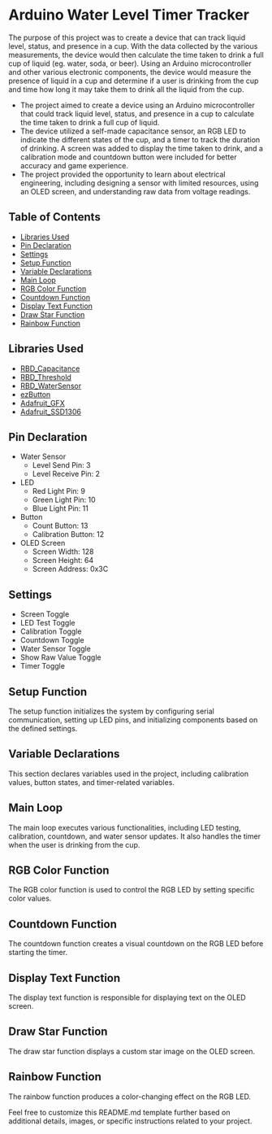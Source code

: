 <!-- ABOUT THE PROJECT -->
#   Arduino Water Level Timer Tracker

The purpose of this project was to create a device that can track liquid level, status, and presence in a cup. With the data collected by the various measurements, the device would then calculate the time taken to drink a full cup of liquid (eg. water, soda, or beer). Using an Arduino microcontroller and other various electronic components, the device would measure the presence of liquid in a cup and determine if a user is drinking from the cup and time how long it may take them to drink all the liquid from the cup.

* The project aimed to create a device using an Arduino microcontroller that could track liquid level, status, and presence in a cup to calculate the time taken to drink a full cup of liquid. 
* The device utilized a self-made capacitance sensor, an RGB LED to indicate the different states of the cup, and a timer to track the duration of drinking. A screen was added to display the time taken to drink, and a calibration mode and countdown button were included for better accuracy and game experience. 
* The project provided the opportunity to learn about electrical engineering, including designing a sensor with limited resources, using an OLED screen, and understanding raw data from voltage readings.

## Table of Contents
- [Libraries Used](#libraries-used)
- [Pin Declaration](#pin-declaration)
- [Settings](#settings)
- [Setup Function](#setup-function)
- [Variable Declarations](#variable-declarations)
- [Main Loop](#main-loop)
- [RGB Color Function](#rgb-color-function)
- [Countdown Function](#countdown-function)
- [Display Text Function](#display-text-function)
- [Draw Star Function](#draw-star-function)
- [Rainbow Function](#rainbow-function)

## Libraries Used
- [RBD_Capacitance](link-to-library)
- [RBD_Threshold](link-to-library)
- [RBD_WaterSensor](link-to-library)
- [ezButton](link-to-library)
- [Adafruit_GFX](link-to-library)
- [Adafruit_SSD1306](link-to-library)

## Pin Declaration
- Water Sensor
  - Level Send Pin: 3
  - Level Receive Pin: 2
- LED
  - Red Light Pin: 9
  - Green Light Pin: 10
  - Blue Light Pin: 11
- Button
  - Count Button: 13
  - Calibration Button: 12
- OLED Screen
  - Screen Width: 128
  - Screen Height: 64
  - Screen Address: 0x3C

## Settings
- Screen Toggle
- LED Test Toggle
- Calibration Toggle
- Countdown Toggle
- Water Sensor Toggle
- Show Raw Value Toggle
- Timer Toggle

## Setup Function
The setup function initializes the system by configuring serial communication, setting up LED pins, and initializing components based on the defined settings.

## Variable Declarations
This section declares variables used in the project, including calibration values, button states, and timer-related variables.

## Main Loop
The main loop executes various functionalities, including LED testing, calibration, countdown, and water sensor updates. It also handles the timer when the user is drinking from the cup.

## RGB Color Function
The RGB color function is used to control the RGB LED by setting specific color values.

## Countdown Function
The countdown function creates a visual countdown on the RGB LED before starting the timer.

## Display Text Function
The display text function is responsible for displaying text on the OLED screen.

## Draw Star Function
The draw star function displays a custom star image on the OLED screen.

## Rainbow Function
The rainbow function produces a color-changing effect on the RGB LED.

Feel free to customize this README.md template further based on additional details, images, or specific instructions related to your project.
